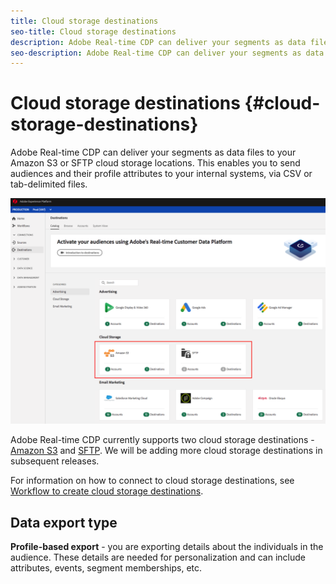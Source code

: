 ```yaml
---
title: Cloud storage destinations
seo-title: Cloud storage destinations
description: Adobe Real-time CDP can deliver your segments as data files to your Amazon S3 or SFTP cloud storage locations. We will be adding more cloud storage destinations in subsequent releases.
seo-description: Adobe Real-time CDP can deliver your segments as data files to your Amazon S3 or SFTP cloud storage locations. We will be adding more cloud storage destinations in subsequent releases.
---
```


# Cloud storage destinations {#cloud-storage-destinations}

Adobe Real-time CDP can deliver your segments as data files to your Amazon S3 or SFTP cloud storage locations. This enables you to send audiences and their profile attributes to your internal systems, via CSV or tab-delimited files.

![Adobe Cloud storage destinations](/help/rtcdp/destinations/assets/cloud-storage-destinations.png)

Adobe Real-time CDP currently supports two cloud storage destinations -  [Amazon S3](/help/rtcdp/destinations/amazon-s3-destination.md) and [SFTP](/help/rtcdp/destinations/sftp-destination.md). We will be adding more cloud storage destinations in subsequent releases.

For information on how to connect to cloud storage destinations, see [Workflow to create cloud storage destinations](/help/rtcdp/destinations/cloud-storage-destinations-workflow.md).

## Data export type

**Profile-based export** -  you are exporting details about the individuals in the audience. These details are needed for personalization and can include attributes, events, segment memberships, etc.

